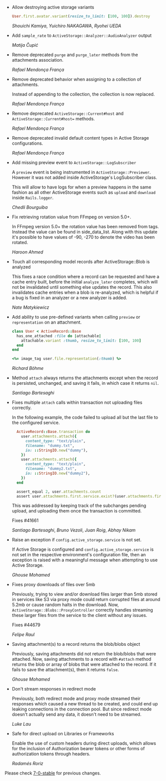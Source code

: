 *   Allow destroying active storage variants

    ```ruby
    User.first.avatar.variant(resize_to_limit: [100, 100]).destroy
    ```

    *Shouichi Kamiya*, *Yuichiro NAKAGAWA*, *Ryohei UEDA*

*   Add `sample_rate` to `ActiveStorage::Analyzer::AudioAnalyzer` output

    *Matija Čupić*

*   Remove deprecated `purge` and `purge_later` methods from the attachments association.

    *Rafael Mendonça França*

*   Remove deprecated behavior when assigning to a collection of attachments.

    Instead of appending to the collection, the collection is now replaced.

    *Rafael Mendonça França*

*   Remove deprecated `ActiveStorage::Current#host` and `ActiveStorage::Current#host=` methods.

    *Rafael Mendonça França*

*   Remove deprecated invalid default content types in Active Storage configurations.

    *Rafael Mendonça França*

*   Add missing preview event to `ActiveStorage::LogSubscriber`

    A `preview` event is being instrumented in `ActiveStorage::Previewer`.
    However it was not added inside ActiveStorage's LogSubscriber class.

    This will allow to have logs for when a preview happens
    in the same fashion as all other ActiveStorage events such as
    `upload` and `download` inside `Rails.logger`.

    *Chedli Bourguiba*

*   Fix retrieving rotation value from FFmpeg on version 5.0+.

    In FFmpeg version 5.0+ the rotation value has been removed from tags.
    Instead the value can be found in side_data_list. Along with
    this update it's possible to have values of -90, -270 to denote the video
    has been rotated.

    *Haroon Ahmed*

*   Touch all corresponding model records after ActiveStorage::Blob is analyzed

    This fixes a race condition where a record can be requested and have a cache entry built, before
    the initial `analyze_later` completes, which will not be invalidated until something else
    updates the record. This also invalidates cache entries when a blob is re-analyzed, which
    is helpful if a bug is fixed in an analyzer or a new analyzer is added.

    *Nate Matykiewicz*

*   Add ability to use pre-defined variants when calling `preview` or
    `representation` on an attachment.

    ```ruby
    class User < ActiveRecord::Base
      has_one_attached :file do |attachable|
        attachable.variant :thumb, resize_to_limit: [100, 100]
      end
    end

    <%= image_tag user.file.representation(:thumb) %>
    ```

    *Richard Böhme*

*   Method `attach` always returns the attachments except when the record
    is persisted, unchanged, and saving it fails, in which case it returns `nil`.

    *Santiago Bartesaghi*

*   Fixes multiple `attach` calls within transaction not uploading files correctly.

    In the following example, the code failed to upload all but the last file to the configured service.
    ```ruby
      ActiveRecord::Base.transaction do
        user.attachments.attach({
          content_type: "text/plain",
          filename: "dummy.txt",
          io: ::StringIO.new("dummy"),
        })
        user.attachments.attach({
          content_type: "text/plain",
          filename: "dummy2.txt",
          io: ::StringIO.new("dummy2"),
        })
      end

      assert_equal 2, user.attachments.count
      assert user.attachments.first.service.exist?(user.attachments.first.key)  # Fails
    ```

    This was addressed by keeping track of the subchanges pending upload, and uploading them
    once the transaction is committed.

    Fixes #41661

    *Santiago Bartesaghi*, *Bruno Vezoli*, *Juan Roig*, *Abhay Nikam*

*   Raise an exception if `config.active_storage.service` is not set.

    If Active Storage is configured and `config.active_storage.service` is not
    set in the respective environment's configuration file, then an exception
    is raised with a meaningful message when attempting to use Active Storage.

    *Ghouse Mohamed*

*   Fixes proxy downloads of files over 5mb

    Previously, trying to view and/or download files larger than 5mb stored in
    services like S3 via proxy mode could return corrupted files at around
    5.2mb or cause random halts in the download. Now,
    `ActiveStorage::Blobs::ProxyController` correctly handles streaming these
    larger files from the service to the client without any issues.

    Fixes #44679

    *Felipe Raul*

*   Saving attachment(s) to a record returns the blob/blobs object

    Previously, saving attachments did not return the blob/blobs that
    were attached. Now, saving attachments to a record with `#attach`
    method returns the blob or array of blobs that were attached to
    the record. If it fails to save the attachment(s), then it returns
    `false`.

    *Ghouse Mohamed*

*   Don't stream responses in redirect mode

    Previously, both redirect mode and proxy mode streamed their
    responses which caused a new thread to be created, and could end
    up leaking connections in the connection pool. But since redirect
    mode doesn't actually send any data, it doesn't need to be
    streamed.

    *Luke Lau*

*   Safe for direct upload on Libraries or Frameworks 

    Enable the use of custom headers during direct uploads, which allows for
    the inclusion of Authorization bearer tokens or other forms of authorization
    tokens through headers.

    *Radamés Roriz*

Please check [7-0-stable](https://github.com/rails/rails/blob/7-0-stable/activestorage/CHANGELOG.md) for previous changes.

